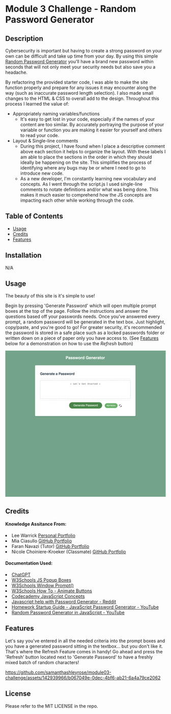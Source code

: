 # Module 3 Challenge - Random Password Generator
## Description

Cybersecurity is important but having to create a strong password on your own can be difficult and take up time from your day. By using this simple <a href="https://samanthashleyrose.github.io/module03-challenge/">Random Password Generator</a> you'll have a brand new password within seconds that will not only meet your security needs but also save you a headache.

By refactoring the provided starter code, I was able to make the site function properly and prepare for any issues it may encounter along the way (such as inaccurate password length selection). I also made small changes to the HTML & CSS to overall add to the design. Throughout this process I learned the value of:
 - Appropriately naming variables/functions
    - It's easy to get lost in your code, especially if the names of your content are too similar. By accurately portraying the purpose of your variable or function you are making it easier for yourself and others to read your code.
 - Layout & Single-line comments
    - During this project, I have found when I place a descriptive comment above each section it helps to organize the layout. With these labels I am able to place the sections in the order in which they should ideally be happening on the site. This simplifies the process of identifying where any bugs may be or where I need to go to introduce new code. 
    - As a new developer, I'm constantly learning new vocabulary and concepts. As I went through the script.js I used single-line comments to notate definitions and/or what was being done. This makes it much easier to comprehend how the JS concepts are impacting each other while working through the code.

## Table of Contents

- [Usage](#usage)
- [Credits](#credits)
- [Features](#features)

## Installation

N/A

## Usage

The beauty of this site is it's simple to use!

Begin by pressing 'Generate Password' which will open multiple prompt boxes at the top of the page. Follow the instructions and answer the questions based off your passwords needs. Once you've answered every prompt, a random password will be generated in the text box. Just highlight, copy/paste, and you're good to go! For greater security, it's recommended the password is stored in a safe place such as a locked passwords folder or written down on a piece of paper only you have access to. 
(See [Features](#features) below for a demonstration on how to use the *Refresh* button)

![Fullscren Screenshot of Random Password Generator](./Develop/assets/images/fullscreen-sc.png)


## Credits

#### Knowledge Assitance From:
<li>Lee Warrick <link><a href="https://leewarrick.com/">Personal Portfolio</a></link></li>
<li>Mia Ciasullo <link><a href="https://github.com/miacias/first-portfolio">GitHub Portfolio</a></link></li>
<li>Faran Navazi (Tutor) <link><a href="https://github.com/FaranNavazi">GitHub Portfolio</a></link></li>
<li>Nicole Choiniere-Kroeker (Classmate) <link><a href="https://github.com/nchoin">GitHub Portfolio</a></link></li>

#### Documentation Used:

<li><link><a href="https://chat.openai.com/">ChatGPT</a></link></li>
<li><link><a href="https://www.w3schools.com/js/js_popup.asp">W3Schools JS Popup Boxes</a></link></li>
<li><link><a href="https://www.w3schools.com/jsref/met_win_prompt.asp">W3Schools Window Prompt()</a></link></li>
<li><link><a href="https://www.w3schools.com/howto/howto_css_animate_buttons.asp">W3Schools How To - Animate Buttons</a></link></li>
<li><link><a href="https://www.codecademy.com/resources/docs/javascript/loops">Codecademy JavaScript Concepts</a></link></li>
<li><link><a href="https://www.reddit.com/r/AskProgramming/comments/katbot/javascript_help_with_password_generator/">Javascript help with Password Generator - Reddit</a></link></li>
<li><link><a href="https://www.youtube.com/watch?v=x4HUaiazDes">Homework Startup Guide - JavaScript Password Generator - YouTube</a></link></li>
<li><link><a href="https://www.youtube.com/watch?v=v2jfGo7ztm8">Random Password Generator in JavaScript
- YouTube</a></link></li>

## Features

Let's say you've entered in all the needed criteria into the prompt boxes and you have a generated password sitting in the textbox... but you don't like it. That's where the Refresh Feature comes in handy! Go ahead and press the 'Refresh' button located next to 'Generate Password' to have a freshly mixed batch of random characters!

https://github.com/samanthashleyrose/module03-challenge/assets/142939966/b067049e-0dec-4bf6-ab21-6a4a79ce2062

## License

Please refer to the MIT LICENSE in the repo.
